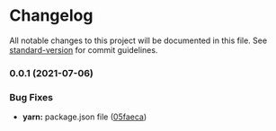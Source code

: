 # Changelog

All notable changes to this project will be documented in this file. See [standard-version](https://github.com/conventional-changelog/standard-version) for commit guidelines.

### 0.0.1 (2021-07-06)


### Bug Fixes

* **yarn:** package.json file ([05faeca](https://github.com/defiresearchers/front-end-workflow/commit/05faecaf5b2c09803572cb6b74655b092993804d))
